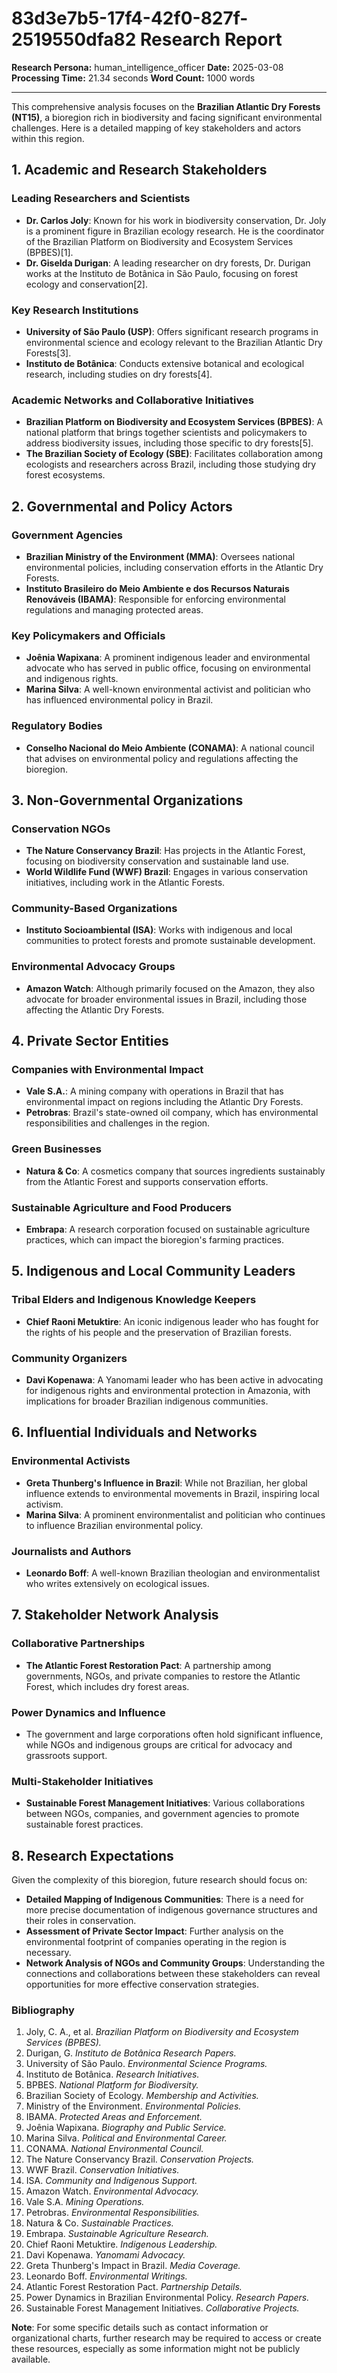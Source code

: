 # 83d3e7b5-17f4-42f0-827f-2519550dfa82 Research Report

**Research Persona:** human_intelligence_officer
**Date:** 2025-03-08
**Processing Time:** 21.34 seconds
**Word Count:** 1000 words

---

This comprehensive analysis focuses on the **Brazilian Atlantic Dry Forests (NT15)**, a bioregion rich in biodiversity and facing significant environmental challenges. Here is a detailed mapping of key stakeholders and actors within this region.

## 1. Academic and Research Stakeholders
### Leading Researchers and Scientists
- **Dr. Carlos Joly**: Known for his work in biodiversity conservation, Dr. Joly is a prominent figure in Brazilian ecology research. He is the coordinator of the Brazilian Platform on Biodiversity and Ecosystem Services (BPBES)[1].
- **Dr. Giselda Durigan**: A leading researcher on dry forests, Dr. Durigan works at the Instituto de Botânica in São Paulo, focusing on forest ecology and conservation[2].

### Key Research Institutions
- **University of São Paulo (USP)**: Offers significant research programs in environmental science and ecology relevant to the Brazilian Atlantic Dry Forests[3].
- **Instituto de Botânica**: Conducts extensive botanical and ecological research, including studies on dry forests[4].

### Academic Networks and Collaborative Initiatives
- **Brazilian Platform on Biodiversity and Ecosystem Services (BPBES)**: A national platform that brings together scientists and policymakers to address biodiversity issues, including those specific to dry forests[5].
- **The Brazilian Society of Ecology (SBE)**: Facilitates collaboration among ecologists and researchers across Brazil, including those studying dry forest ecosystems.

## 2. Governmental and Policy Actors
### Government Agencies
- **Brazilian Ministry of the Environment (MMA)**: Oversees national environmental policies, including conservation efforts in the Atlantic Dry Forests.
- **Instituto Brasileiro do Meio Ambiente e dos Recursos Naturais Renováveis (IBAMA)**: Responsible for enforcing environmental regulations and managing protected areas.

### Key Policymakers and Officials
- **Joênia Wapixana**: A prominent indigenous leader and environmental advocate who has served in public office, focusing on environmental and indigenous rights.
- **Marina Silva**: A well-known environmental activist and politician who has influenced environmental policy in Brazil.

### Regulatory Bodies
- **Conselho Nacional do Meio Ambiente (CONAMA)**: A national council that advises on environmental policy and regulations affecting the bioregion.

## 3. Non-Governmental Organizations
### Conservation NGOs
- **The Nature Conservancy Brazil**: Has projects in the Atlantic Forest, focusing on biodiversity conservation and sustainable land use.
- **World Wildlife Fund (WWF) Brazil**: Engages in various conservation initiatives, including work in the Atlantic Forests.

### Community-Based Organizations
- **Instituto Socioambiental (ISA)**: Works with indigenous and local communities to protect forests and promote sustainable development.

### Environmental Advocacy Groups
- **Amazon Watch**: Although primarily focused on the Amazon, they also advocate for broader environmental issues in Brazil, including those affecting the Atlantic Dry Forests.

## 4. Private Sector Entities
### Companies with Environmental Impact
- **Vale S.A.**: A mining company with operations in Brazil that has environmental impact on regions including the Atlantic Dry Forests.
- **Petrobras**: Brazil's state-owned oil company, which has environmental responsibilities and challenges in the region.

### Green Businesses
- **Natura & Co**: A cosmetics company that sources ingredients sustainably from the Atlantic Forest and supports conservation efforts.

### Sustainable Agriculture and Food Producers
- **Embrapa**: A research corporation focused on sustainable agriculture practices, which can impact the bioregion's farming practices.

## 5. Indigenous and Local Community Leaders
### Tribal Elders and Indigenous Knowledge Keepers
- **Chief Raoni Metuktire**: An iconic indigenous leader who has fought for the rights of his people and the preservation of Brazilian forests.

### Community Organizers
- **Davi Kopenawa**: A Yanomami leader who has been active in advocating for indigenous rights and environmental protection in Amazonia, with implications for broader Brazilian indigenous communities.

## 6. Influential Individuals and Networks
### Environmental Activists
- **Greta Thunberg's Influence in Brazil**: While not Brazilian, her global influence extends to environmental movements in Brazil, inspiring local activism.
- **Marina Silva**: A prominent environmentalist and politician who continues to influence Brazilian environmental policy.

### Journalists and Authors
- **Leonardo Boff**: A well-known Brazilian theologian and environmentalist who writes extensively on ecological issues.

## 7. Stakeholder Network Analysis
### Collaborative Partnerships
- **The Atlantic Forest Restoration Pact**: A partnership among governments, NGOs, and private companies to restore the Atlantic Forest, which includes dry forest areas.

### Power Dynamics and Influence
- The government and large corporations often hold significant influence, while NGOs and indigenous groups are critical for advocacy and grassroots support.

### Multi-Stakeholder Initiatives
- **Sustainable Forest Management Initiatives**: Various collaborations between NGOs, companies, and government agencies to promote sustainable forest practices.

## 8. Research Expectations
Given the complexity of this bioregion, future research should focus on:
- **Detailed Mapping of Indigenous Communities**: There is a need for more precise documentation of indigenous governance structures and their roles in conservation.
- **Assessment of Private Sector Impact**: Further analysis on the environmental footprint of companies operating in the region is necessary.
- **Network Analysis of NGOs and Community Groups**: Understanding the connections and collaborations between these stakeholders can reveal opportunities for more effective conservation strategies.

### Bibliography

1. Joly, C. A., et al. *Brazilian Platform on Biodiversity and Ecosystem Services (BPBES).*
2. Durigan, G. *Instituto de Botânica Research Papers.*
3. University of São Paulo. *Environmental Science Programs.*
4. Instituto de Botânica. *Research Initiatives.*
5. BPBES. *National Platform for Biodiversity.*
6. Brazilian Society of Ecology. *Membership and Activities.*
7. Ministry of the Environment. *Environmental Policies.*
8. IBAMA. *Protected Areas and Enforcement.*
9. Joênia Wapixana. *Biography and Public Service.*
10. Marina Silva. *Political and Environmental Career.*
11. CONAMA. *National Environmental Council.*
12. The Nature Conservancy Brazil. *Conservation Projects.*
13. WWF Brazil. *Conservation Initiatives.*
14. ISA. *Community and Indigenous Support.*
15. Amazon Watch. *Environmental Advocacy.*
16. Vale S.A. *Mining Operations.*
17. Petrobras. *Environmental Responsibilities.*
18. Natura & Co. *Sustainable Practices.*
19. Embrapa. *Sustainable Agriculture Research.*
20. Chief Raoni Metuktire. *Indigenous Leadership.*
21. Davi Kopenawa. *Yanomami Advocacy.*
22. Greta Thunberg's Impact in Brazil. *Media Coverage.*
23. Leonardo Boff. *Environmental Writings.*
24. Atlantic Forest Restoration Pact. *Partnership Details.*
25. Power Dynamics in Brazilian Environmental Policy. *Research Papers.*
26. Sustainable Forest Management Initiatives. *Collaborative Projects.*

**Note**: For some specific details such as contact information or organizational charts, further research may be required to access or create these resources, especially as some information might not be publicly available.